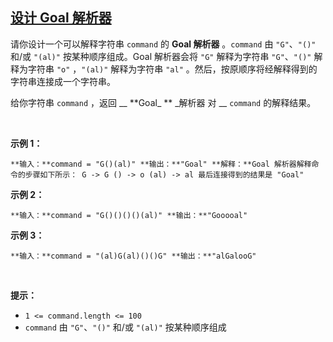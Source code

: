 ## [设计 Goal 解析器](https://leetcode-cn.com/problems/goal-parser-interpretation/)

请你设计一个可以解释字符串 `command` 的 **Goal 解析器** 。`command` 由 `"G"`、`"()"` 和/或 `"(al)"` 按某种顺序组成。Goal 解析器会将 `"G"` 解释为字符串 `"G"`、`"()"` 解释为字符串 `"o"` ，`"(al)"` 解释为字符串 `"al"` 。然后，按原顺序将经解释得到的字符串连接成一个字符串。

给你字符串 `command` ，返回 __ **Goal_
** _解析器 
对 __ `command` 的解释结果。

 

**示例 1：**

`**输入：**command = "G()(al)"
**输出：**"Goal"
**解释：**Goal 解析器解释命令的步骤如下所示：
G -> G
() -> o
(al) -> al
最后连接得到的结果是 "Goal"
`

**示例 2：**

`**输入：**command = "G()()()()(al)"
**输出：**"Gooooal"
`

**示例 3：**

`**输入：**command = "(al)G(al)()()G"
**输出：**"alGalooG"
`

 

**提示：**

*   `1 <= command.length <= 100`
*   `command` 由 `"G"`、`"()"` 和/或 `"(al)"` 按某种顺序组成